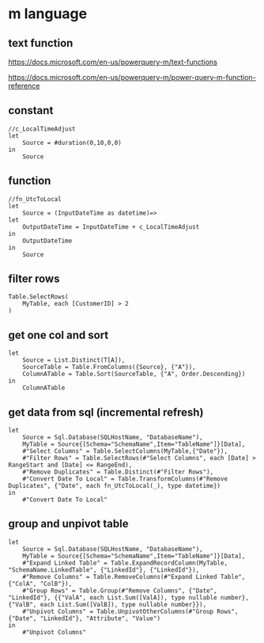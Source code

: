 # m language

## text function
https://docs.microsoft.com/en-us/powerquery-m/text-functions

https://docs.microsoft.com/en-us/powerquery-m/power-query-m-function-reference

## constant
```
//c_LocalTimeAdjust
let
    Source = #duration(0,10,0,0)
in
    Source
```

## function
```
//fn_UtcToLocal
let
	Source = (InputDateTime as datetime)=>
let
	OutputDateTime = InputDateTime + c_LocalTimeAdjust
in
	OutputDateTime
in
	Source 
```


## filter rows
```
Table.SelectRows(
    MyTable, each [CustomerID] > 2
)
```

## get one col and sort
```
let
    Source = List.Distinct(T[A]),
    SourceTable = Table.FromColumns({Source}, {"A"}),
    ColumnATable = Table.Sort(SourceTable, {"A", Order.Descending})
in
    ColumnATable
```

## get data from sql (incremental refresh)
```
let
    Source = Sql.Database(SQLHostName, "DatabaseName"),
    MyTable = Source{[Schema="SchemaName",Item="TableName"]}[Data],
    #"Select Columns" = Table.SelectColumns(MyTable,{"Date"}),
    #"Filter Rows" = Table.SelectRows(#"Select Columns", each [Date] > RangeStart and [Date] <= RangeEnd),
    #"Remove Duplicates" = Table.Distinct(#"Filter Rows"),
    #"Convert Date To Local" = Table.TransformColumns(#"Remove Duplicates", {"Date", each fn_UtcToLocal(_), type datetime})
in
    #"Convert Date To Local"
```

## group and unpivot table
```
let
    Source = Sql.Database(SQLHostName, "DatabaseName"),
    MyTable = Source{[Schema="SchemaName",Item="TableName"]}[Data],
    #"Expand Linked Table" = Table.ExpandRecordColumn(MyTable, "SchemaName.LinkedTable", {"LinkedId"}, {"LinkedId"}),
    #"Remove Columns" = Table.RemoveColumns(#"Expand Linked Table",{"ColA", "ColB"}),        
    #"Group Rows" = Table.Group(#"Remove Columns", {"Date", "LinkedId"}, {{"ValA", each List.Sum([ValA]), type nullable number}, {"ValB", each List.Sum([ValB]), type nullable number}}),
    #"Unpivot Columns" = Table.UnpivotOtherColumns(#"Group Rows", {"Date", "LinkedId"}, "Attribute", "Value")
in
    #"Unpivot Columns"
```
